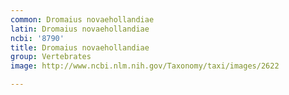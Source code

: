 ```yaml
---
common: Dromaius novaehollandiae
latin: Dromaius novaehollandiae
ncbi: '8790'
title: Dromaius novaehollandiae
group: Vertebrates
image: http://www.ncbi.nlm.nih.gov/Taxonomy/taxi/images/2622

---
```

